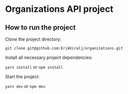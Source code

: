# Organizations API project

## How to run the project

Clone the project directory:

`git clone git@github.com:ErikKiralj/organizations.git`

Install all necessary project dependencies:

`yarn install` or `npm install`

Start the project:

`yarn dev` or `npm dev`

